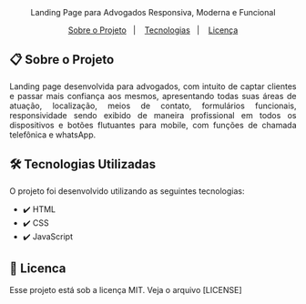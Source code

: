 
<div align="center">
   Landing Page para Advogados Responsiva, Moderna e Funcional
</div>


<p align="center">
  <a href="#clipboard-sobre-o-projeto">Sobre o Projeto</a>&nbsp;&nbsp;&nbsp;|&nbsp;&nbsp;&nbsp;
  <a href="#hammer_and_wrench-tecnologias-utilizadas">Tecnologias</a>&nbsp;&nbsp;&nbsp;|&nbsp;&nbsp;&nbsp;
  <a href="#closed_book-licenca">Licença</a>
</p>

## :clipboard: Sobre o Projeto

<p align="justify">
Landing page desenvolvida para advogados, com intuito de
captar clientes e passar mais confiança aos mesmos, apresentando
todas suas áreas de atuação, localização, meios de contato,
formulários funcionais, responsividade sendo exibido de maneira
profissional em todos os dispositivos e botões flutuantes
para mobile, com funções de chamada telefônica e whatsApp.
</p>

## :hammer_and_wrench: Tecnologias Utilizadas

O projeto foi desenvolvido utilizando as seguintes tecnologias:

* :heavy_check_mark: HTML
* :heavy_check_mark: CSS
* :heavy_check_mark: JavaScript

## :closed_book: Licenca

Esse projeto está sob a licença MIT. Veja o arquivo [LICENSE]
